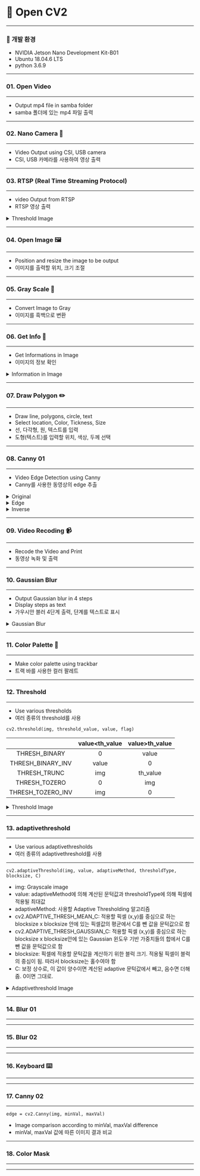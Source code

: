# 🎥 Open CV2 
---
### 🤖 개발 환경
- NVIDIA Jetson Nano Development Kit-B01
- Ubuntu 18.04.6 LTS
- python 3.6.9
---
### 01. Open Video
---
- Output mp4 file in samba folder
- samba 폴더에 있는 mp4 파일 출력
---
### 02. Nano Camera 📸
---
- Video Output using CSI, USB camera
- CSI, USB 카메라를 사용하여 영상 출력
---
### 03. RTSP (Real Time Streaming Protocol)
---
- video Output from RTSP 
- RTSP 영상 출력
<details>
	<summary>Threshold Image</summary>
  	<div markdown="1">

![RTSP](https://github.com/JiHyun-Jo7/CV2/assets/141097551/7d444be4-8ea8-4869-8721-efea269eb6b9)


   </div>
</details>

---
### 04. Open Image 🖼️
---
- Position and resize the image to be output
- 이미지를 출력할 위치, 크기 조절
---
### 05. Gray Scale 🐼
---
- Convert Image to Gray
- 이미지를 흑백으로 변환
---
### 06. Get Info 📃
---
- Get Informations in Image
- 이미지의 정보 확인

<details>
	<summary>Information in Image</summary>
  	<div markdown="1">

![info](https://github.com/JiHyun-Jo7/CV2/assets/141097551/0a96bea1-e60f-4663-b705-fe32790533d1)

   </div>
</details>

---
### 07. Draw Polygon ✏️
---
- Draw line, polygons, circle, text
- Select location, Color, Tickness, Size
- 선, 다각형, 원, 텍스트를 입력
- 도형(텍스트)를 입력할 위치, 색상, 두께 선택
---
### 08. Canny 01
---
- Video Edge Detection using Canny
- Canny를 사용한 동영상의 edge 추출
<details>
	<summary>Original</summary>
  	<div markdown="1">

![canny_original](https://github.com/JiHyun-Jo7/CV2/assets/141097551/b3d159f0-d99a-45bc-bb08-482733c34379)

   </div>
</details>
<details>
	<summary>Edge</summary>
  	<div markdown="1">

![canny_edge](https://github.com/JiHyun-Jo7/CV2/assets/141097551/9fcdf70e-35f0-47e8-8582-5ccf38beda69)

   </div>
</details>
<details>
	<summary>Inverse</summary>
  	<div markdown="1">

![canny_inverse](https://github.com/JiHyun-Jo7/CV2/assets/141097551/b1e608e7-cd10-4779-a5a6-f0afeebd339b)

   </div>
</details>

---
### 09. Video Recoding 📹
---
- Recode the Video and Print
- 동영상 녹화 및 출력
---
### 10. Gaussian Blur
---
- Output Gaussian blur in 4 steps
- Display steps as text
- 가우시안 블러 4단계 출력, 단계를 텍스트로 표시

<details>
	<summary>Gaussian Blur</summary>
  	<div markdown="1">

![gaussian01](https://github.com/JiHyun-Jo7/CV2/assets/141097551/e3ec6e02-9fc3-4731-9fa1-70f1f18b23be)
![gaussian02](https://github.com/JiHyun-Jo7/CV2/assets/141097551/d9cd9b06-e312-4e47-9310-23d618721b22)
![gaussian03](https://github.com/JiHyun-Jo7/CV2/assets/141097551/e3069fac-aa2a-474c-a6e8-c39f7901fd94)

   </div>
</details>

---
### 11. Color Palette 🎨
---
- Make color palette using trackbar
- 트랙 바를 사용한 컬러 팔레트
---
### 12. Threshold
---
- Use various thresholds
- 여러 종류의 threshold를 사용

```
cv2.threshold(img, threshold_value, value, flag)
```
||value<th_value|value>th_value|
|:---:|:---:|:---:|
|THRESH_BINARY|0|value|
|THRESH_BINARY_INV|value|0|
|THRESH_TRUNC|img|th_value|
|THRESH_TOZERO|0|img|
|THRESH_TOZERO_INV|img|0|

<details>
	<summary>Threshold Image</summary>
  	<div markdown="1">

![thresholds](https://github.com/JiHyun-Jo7/CV2/assets/141097551/36bcf0ea-7d2b-4ee9-bab2-c434fc54e825)

   </div>
</details>

---
### 13. adaptivethreshold
---
- Use various adaptivethresholds
- 여러 종류의 adaptivethreshold를 사용
---
```
cv2.adaptiveThreshold(img, value, adaptiveMethod, thresholdType, blocksize, C)
```
- img: Grayscale image
- value: adaptiveMethod에 의해 계산된 문턱값과 thresholdType에 의해 픽셀에 적용될 최대값
- adaptiveMethod: 사용할 Adaptive Thresholding 알고리즘
- cv2.ADAPTIVE_THRESH_MEAN_C: 적용할 픽셀 (x,y)를 중심으로 하는 blocksize x blocksize 안에 있는 픽셀값의 평균에서 C를 뺀 값을 문턱값으로 함
- cv2.ADAPTIVE_THRESH_GAUSSIAN_C: 적용할 픽셀 (x,y)를 중심으로 하는 blocksize x blocksize안에 있는 Gaussian 윈도우 기반 가중치들의 합에서 C를 뺀 값을 문턱값으로 함
- blocksize: 픽셀에 적용할 문턱값을 계산하기 위한 블럭 크기. 적용될 픽셀이 블럭의 중심이 됨. 따라서 blocksize는 홀수여야 함
- C: 보정 상수로, 이 값이 양수이면 계산된 adaptive 문턱값에서 빼고, 음수면 더해줌. 0이면 그대로.

<details>
	<summary>Adaptivethreshold Image</summary>
  	<div markdown="1">

![adapt](https://github.com/JiHyun-Jo7/CV2/assets/141097551/0b0877bd-4257-4a36-b825-773ebf8dad55)

   </div>
</details>

---
### 14. Blur 01
---

---
### 15. Blur 02
---

---
### 16. Keyboard ⌨️
---

---
### 17. Canny 02 
---
```
edge = cv2.Canny(img, minVal, maxVal)
```
- Image comparison according to minVal, maxVal difference
- minVal, maxVal 값에 따른 이미지 결과 비교
---
### 18. Color Mask
---

---




